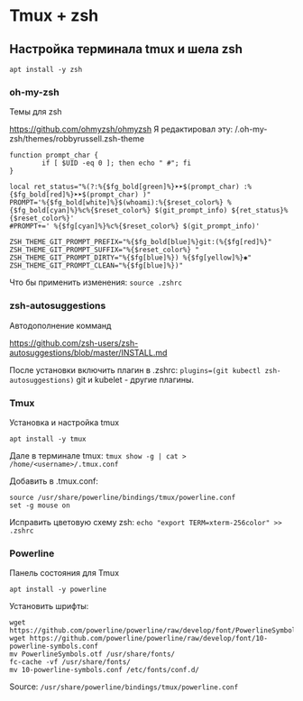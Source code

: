 
# Tmux + zsh
## Настройка терминала tmux и шела zsh

```apt install -y zsh```

### oh-my-zsh
Темы для zsh

https://github.com/ohmyzsh/ohmyzsh
Я редактировал эту:
<home>/.oh-my-zsh/themes/robbyrussell.zsh-theme

```
function prompt_char {
        if [ $UID -eq 0 ]; then echo " #"; fi
}

local ret_status="%(?:%{$fg_bold[green]%}➤➤$(prompt_char) :%{$fg_bold[red]%}➤➤$(prompt_char) )"
PROMPT='%{$fg_bold[white]%}$(whoami):%{$reset_color%} %{$fg_bold[cyan]%}%c%{$reset_color%} $(git_prompt_info) ${ret_status}%{$reset_color%}'
#PROMPT+=' %{$fg[cyan]%}%c%{$reset_color%} $(git_prompt_info)'

ZSH_THEME_GIT_PROMPT_PREFIX="%{$fg_bold[blue]%}git:(%{$fg[red]%}"
ZSH_THEME_GIT_PROMPT_SUFFIX="%{$reset_color%} "
ZSH_THEME_GIT_PROMPT_DIRTY="%{$fg[blue]%}) %{$fg[yellow]%}✱"
ZSH_THEME_GIT_PROMPT_CLEAN="%{$fg[blue]%})"
```
Что бы применить изменения:
```source .zshrc```

### zsh-autosuggestions
Автодополнение комманд

https://github.com/zsh-users/zsh-autosuggestions/blob/master/INSTALL.md

После установки включить плагин в .zshrc:
```plugins=(git kubectl zsh-autosuggestions)```
git и kubelet - другие плагины.

### Tmux
Установка и настройка tmux

```apt install -y tmux```

Дале в терминале tmux:
```tmux show -g | cat > /home/<username>/.tmux.conf```

Добавить в .tmux.conf:
```
source /usr/share/powerline/bindings/tmux/powerline.conf
set -g mouse on
```
Исправить цветовую схему zsh:
```echo "export TERM=xterm-256color" >> .zshrc```

### Powerline
Панель состояния для Tmux

```apt install -y powerline```

Установить шрифты:
```
wget https://github.com/powerline/powerline/raw/develop/font/PowerlineSymbols.otf
wget https://github.com/powerline/powerline/raw/develop/font/10-powerline-symbols.conf
mv PowerlineSymbols.otf /usr/share/fonts/
fc-cache -vf /usr/share/fonts/
mv 10-powerline-symbols.conf /etc/fonts/conf.d/
```

Source: 
```/usr/share/powerline/bindings/tmux/powerline.conf```
